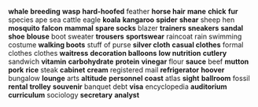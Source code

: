 **whale**
**breeding**
**wasp**
**hard-hoofed**
feather
**horse hair**
**mane**
**chick**
**fur**
species
ape
sea
cattle
eagle
**koala**
**kangaroo**
**spider**
**shear**
sheep
hen
**mosquito**
**falcon**
**mammal**
**spare socks**
blazer
**trainers**
**sneakers**
**sandal**
**shoe**
**blouse**
boot
sweater
**trousers**
**sportswear**
raincoat
rain
swimming costume
**walking boots**
stuff of purse
**silver cloth**
**casual clothes**
formal clothes
clothes
**waitress**
**decoration balloons**
**low nutrition**
**cutlery**
sandwich
**vitamin**
**carbohydrate**
**protein**
**vinegar**
flour
**sauce**
beef
**mutton**
**pork**
**rice**
steak
**cabinet**
**cream**
registered mail
**refrigerator**
**hoover**
bungalow
**lounge**
arts
**altitude**
**personnel**
**coast**
atlas
**sight**
**ballroom**
fossil
**rental**
**trolley**
**souvenir**
banquet
debt
**visa**
encyclopedia
**auditorium**
**curriculum**
sociology
**secretary**
**analyst**
